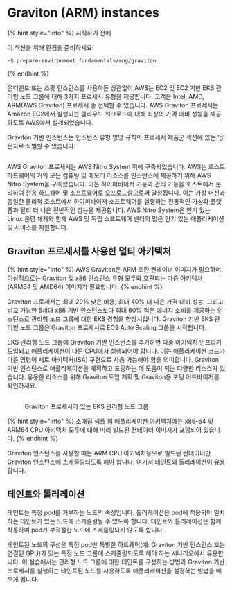 # Graviton (ARM) instances

{% hint style="info" %}
시작하기 전에&#x20;

이 섹션을 위해 환경을 준비하세요:

```
~$ prepare-environment fundamentals/mng/graviton
```
{% endhint %}



온디맨드 또는 스팟 인스턴스를 사용하든 상관없이 AWS는 EC2 및 EC2 기반 EKS 관리형 노드 그룹에 대해 3가지 프로세서 유형을 제공합니다. 고객은 Intel, AMD, ARM(AWS Graviton) 프로세서 중 선택할 수 있습니다. AWS Graviton 프로세서는 Amazon EC2에서 실행되는 클라우드 워크로드에 대해 최상의 가격 대비 성능을 제공하도록 AWS에서 설계되었습니다.

Graviton 기반 인스턴스는 인스턴스 유형 명명 규칙의 프로세서 제품군 섹션에 있는 'g' 문자로 식별할 수 있습니다.

<figure><img src="https://eksworkshop.com/assets/images/instance-type-name-68b6c849bc149835c32e9059519b306e.webp" alt=""><figcaption></figcaption></figure>



AWS Graviton 프로세서는 AWS Nitro System 위에 구축되었습니다. AWS는 호스트 하드웨어의 거의 모든 컴퓨팅 및 메모리 리소스를 인스턴스에 제공하기 위해 AWS Nitro System을 구축했습니다. 이는 하이퍼바이저 기능과 관리 기능을 호스트에서 분리하여 전용 하드웨어 및 소프트웨어로 오프로드함으로써 달성됩니다. 이는 가상 머신과 동일한 물리적 호스트에서 하이퍼바이저 소프트웨어를 실행하는 전통적인 가상화 플랫폼과 달리 더 나은 전반적인 성능을 제공합니다. AWS Nitro System은 인기 있는 Linux 운영 체제와 함께 AWS 및 독립 소프트웨어 벤더의 많은 인기 있는 애플리케이션 및 서비스를 지원합니다.

## Graviton 프로세서를 사용한 멀티 아키텍처 &#x20;

{% hint style="info" %}
AWS Graviton은 ARM 호환 컨테이너 이미지가 필요하며, 이상적으로는 Graviton 및 x86 인스턴스 유형 모두와 호환되는 다중 아키텍처(ARM64 및 AMD64) 이미지가 필요합니다.
{% endhint %}

Graviton 프로세서는 최대 20% 낮은 비용, 최대 40% 더 나은 가격 대비 성능, 그리고 비교 가능한 5세대 x86 기반 인스턴스보다 최대 60% 적은 에너지 소비를 제공하는 인스턴스로 관리형 노드 그룹에 대한 EKS 경험을 향상시킵니다. Graviton 기반 EKS 관리형 노드 그룹은 Graviton 프로세서로 EC2 Auto Scaling 그룹을 시작합니다.

EKS 관리형 노드 그룹에 Graviton 기반 인스턴스를 추가하면 다중 아키텍처 인프라가 도입되고 애플리케이션이 다른 CPU에서 실행되어야 합니다. 이는 애플리케이션 코드가 다른 명령어 세트 아키텍처(ISA) 구현으로 사용 가능해야 함을 의미합니다. Graviton 기반 인스턴스로 애플리케이션을 계획하고 포팅하는 데 도움이 되는 다양한 리소스가 있습니다. 유용한 리소스를 위해 Graviton 도입 계획 및 Graviton용 포팅 어드바이저를 확인하세요.

<figure><img src="https://eksworkshop.com/assets/images/eks-graviton-a30b3e6a3d983963ce62582bc34ff6ce.webp" alt=""><figcaption><p>Graviton 프로세서가 있는 EKS 관리형 노드 그룹</p></figcaption></figure>

{% hint style="info" %}
소매점 샘플 웹 애플리케이션 아키텍처에는 x86-64 및 ARM64 CPU 아키텍처 모두에 대해 미리 빌드된 컨테이너 이미지가 포함되어 있습니다.
{% endhint %}

Graviton 인스턴스를 사용할 때는 ARM CPU 아키텍처용으로 빌드된 컨테이너만 Graviton 인스턴스에 스케줄링되도록 해야 합니다. 여기서 테인트와 톨러레이션이 유용합니다.

## 테인트와 톨러레이션&#x20;

테인트는 특정 pod를 거부하는 노드의 속성입니다. 톨러레이션은 pod에 적용되어 일치하는 테인트가 있는 노드에 스케줄링될 수 있도록 합니다. 테인트와 톨러레이션은 함께 작동하여 pod가 부적절한 노드에 스케줄링되지 않도록 합니다.

테인트된 노드의 구성은 특정 pod만 특별한 하드웨어(예: Graviton 기반 인스턴스 또는 연결된 GPU)가 있는 특정 노드 그룹에 스케줄링되도록 해야 하는 시나리오에서 유용합니다. 이 실습에서는 관리형 노드 그룹에 대한 테인트를 구성하는 방법과 Graviton 기반 프로세서를 실행하는 테인트된 노드를 사용하도록 애플리케이션을 설정하는 방법을 배우게 됩니다.
